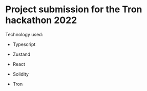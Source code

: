 # Project submission for the Tron hackathon 2022

Technology used:

- Typescript
- Zustand
- React

- Solidity
- Tron
